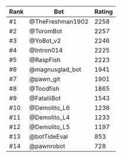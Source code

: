 Rank|Bot|Rating
---|---|---
#1|@TheFreshman1902|2258
#2|@ToromBot|2257
#3|@YoBot_v2|2246
#4|@Intron014|2225
#5|@RaspFish|2223
#6|@magnusglad_bot|1941
#7|@pawn_git|1901
#8|@Toodfish|1865
#9|@FataliiBot|1543
#10|@Demolito_L6|1238
#11|@Demolito_L4|1233
#12|@Demolito_L5|1197
#13|@botTideEval|853
#14|@pawnrobot|728
